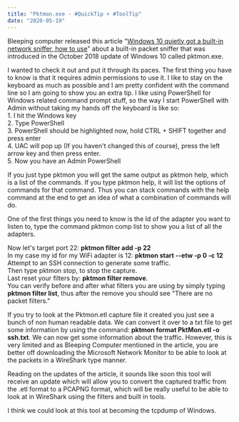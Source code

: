 ```yaml
---
title: "Pktmon.exe - #QuickTip + #ToolTip"
date: "2020-05-19"
---
```


Bleeping computer released this article "[Windows 10 quietly got a built-in network sniffer, how to use](https://www.bleepingcomputer.com/news/microsoft/windows-10-quietly-got-a-built-in-network-sniffer-how-to-use/)" about a built-in packet sniffer that was introduced in the October 2018 update of Windows 10 called pktmon.exe.

I wanted to check it out and put it through its paces. The first thing you have to know is that it requires admin permissions to use it. I like to stay on the keyboard as much as possible and I am pretty confident with the command line so I am going to show you an extra tip. I like using PowerShell for Windows related command prompt stuff, so the way I start PowerShell with Admin without taking my hands off the keyboard is like so:  
1\. I hit the Windows key  
2\. Type PowerShell  
3\. PowerShell should be highlighted now, hold CTRL + SHIFT together and press enter  
4\. UAC will pop up (If you haven't changed this of course), press the left arrow key and then press enter.  
5\. Now you have an Admin PowerShell

If you just type pktmon you will get the same output as pktmon help, which is a list of the commands. If you type pktmon <command> help, it will list the options of commands for that command. Thus you can stack commands with the help command at the end to get an idea of what a combination of commands will do.

One of the first things you need to know is the Id of the adapter you want to listen to, type the command pktmon comp list to show you a list of all the adapters.

Now let's target port 22: **pktmon filter add -p 22**  
In my case my id for my WiFi adapter is 12: **pktmon start --etw -p 0 -c 12**  
Attempt to an SSH connection to generate some traffic.  
Then type pktmon stop, to stop the capture.  
Last reset your filters by: **pktmon filter remove**.  
You can verify before and after what filters you are using by simply typing **pktmon filter list**, thus after the remove you should see "There are no packet filters."

If you try to look at the Pktmon.etl capture file it created you just see a bunch of non human readable data. We can convert it over to a txt file to get some information by using the command: **pktmon format PktMon.etl -o ssh.txt**. We can now get some information about the traffic. However, this is very limited and as Bleeping Computer mentioned in the article, you are better off downloading the Microsoft Network Monitor to be able to look at the packets in a WireShark type manner.

Reading on the updates of the article, it sounds like soon this tool will receive an update which will allow you to convert the captured traffic from the .etl format to a PCAPNG format, which will be really useful to be able to look at in WireShark using the filters and built in tools.

I think we could look at this tool at becoming the tcpdump of Windows.
